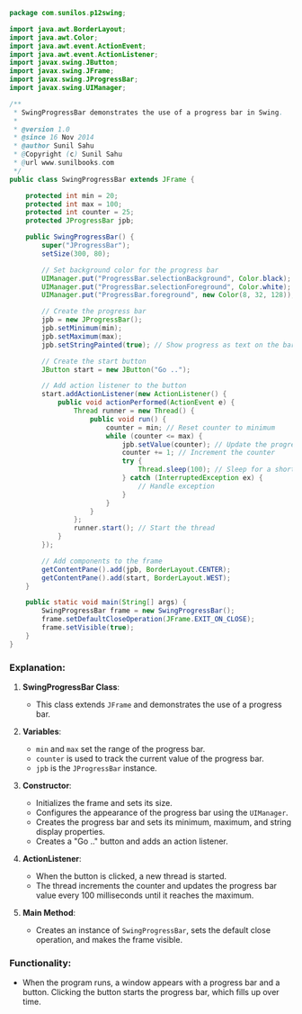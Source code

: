 ```java
package com.sunilos.p12swing;

import java.awt.BorderLayout;
import java.awt.Color;
import java.awt.event.ActionEvent;
import java.awt.event.ActionListener;
import javax.swing.JButton;
import javax.swing.JFrame;
import javax.swing.JProgressBar;
import javax.swing.UIManager;

/**
 * SwingProgressBar demonstrates the use of a progress bar in Swing.
 * 
 * @version 1.0
 * @since 16 Nov 2014
 * @author Sunil Sahu
 * @Copyright (c) Sunil Sahu
 * @url www.sunilbooks.com
 */
public class SwingProgressBar extends JFrame {

    protected int min = 20;
    protected int max = 100;
    protected int counter = 25;
    protected JProgressBar jpb;

    public SwingProgressBar() {
        super("JProgressBar");
        setSize(300, 80);

        // Set background color for the progress bar
        UIManager.put("ProgressBar.selectionBackground", Color.black);
        UIManager.put("ProgressBar.selectionForeground", Color.white);
        UIManager.put("ProgressBar.foreground", new Color(8, 32, 128));

        // Create the progress bar
        jpb = new JProgressBar();
        jpb.setMinimum(min);
        jpb.setMaximum(max);
        jpb.setStringPainted(true); // Show progress as text on the bar

        // Create the start button
        JButton start = new JButton("Go ..");

        // Add action listener to the button
        start.addActionListener(new ActionListener() {
            public void actionPerformed(ActionEvent e) {
                Thread runner = new Thread() {
                    public void run() {
                        counter = min; // Reset counter to minimum
                        while (counter <= max) {
                            jpb.setValue(counter); // Update the progress bar value
                            counter += 1; // Increment the counter
                            try {
                                Thread.sleep(100); // Sleep for a short duration
                            } catch (InterruptedException ex) {
                                // Handle exception
                            }
                        }
                    }
                };
                runner.start(); // Start the thread
            }
        });

        // Add components to the frame
        getContentPane().add(jpb, BorderLayout.CENTER);
        getContentPane().add(start, BorderLayout.WEST);
    }

    public static void main(String[] args) {
        SwingProgressBar frame = new SwingProgressBar();
        frame.setDefaultCloseOperation(JFrame.EXIT_ON_CLOSE);
        frame.setVisible(true);
    }
}
```

### Explanation:
1. **SwingProgressBar Class**:
   - This class extends `JFrame` and demonstrates the use of a progress bar.

2. **Variables**:
   - `min` and `max` set the range of the progress bar.
   - `counter` is used to track the current value of the progress bar.
   - `jpb` is the `JProgressBar` instance.

3. **Constructor**:
   - Initializes the frame and sets its size.
   - Configures the appearance of the progress bar using the `UIManager`.
   - Creates the progress bar and sets its minimum, maximum, and string display properties.
   - Creates a "Go .." button and adds an action listener.

4. **ActionListener**:
   - When the button is clicked, a new thread is started.
   - The thread increments the counter and updates the progress bar value every 100 milliseconds until it reaches the maximum.

5. **Main Method**:
   - Creates an instance of `SwingProgressBar`, sets the default close operation, and makes the frame visible.

### Functionality:
- When the program runs, a window appears with a progress bar and a button. Clicking the button starts the progress bar, which fills up over time.
